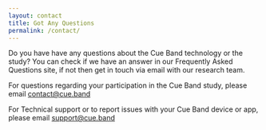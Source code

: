 ```yaml
---
layout: contact
title: Got Any Questions
permalink: /contact/
---
```


Do you have have any questions about the Cue Band technology or the study? You can check if we have an answer in our Frequently Asked Questions site, if not then get in touch via email with our research team.

For questions regarding your participation in the Cue Band study, please email <a href="mailto:contact@cue.band">contact@cue.band</a>

For Technical support or to report issues with your Cue Band device or app, please email <a href="mailto:support@cue.band">support@cue.band</a>


       



